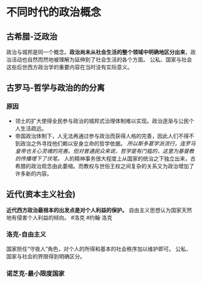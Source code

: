 # 不同时代的政治概念
## 古希腊-泛政治
政治与城邦是同一个概念。**政治尚未从社会生活的整个领域中明确地区分出来**，政治活动也自然而然地被理解为延伸到了社会生活的各个方面。
公私、国家与社会这些后世西方政治学的重要内容在当时没有实际意义。
## 古罗马-哲学与政治的的分离
### 原因
- 领土的扩大使得全民参与政治的城邦式治理体制难以实现。政治逐渐与公民个人生活疏远。
- 帝国政治体制下，人无法再通过参与政治而获得人格的完善，因此人们不得不到政治之外寻找他们赖以安身立命的哲学依据。
*所以斯多葛学派流行，连罗马皇帝也关心灵魂的完善。但对普通民众来说，哲学是有门槛的，这里为基督教的传播埋下了伏笔。*
人的精神事务很大程度上从国家的统治之下独立出来，古希腊的政治观念由此萎缩。而教权与世俗王权之间复杂的关系又为政治增加了许多新的内容。
## 近代(资本主义社会)
**近代西方政治最根本的出发点是对个人利益的保护。**
自由主义思想认为国家天然地有侵害个人利益的倾向。
#洛克 #约翰·洛克 
### 洛克-自由主义
国家担任“守夜人”角色，对个人的所得和基本的社会秩序加以维护即可。
公私、国家与社会的界限得到明确区分。
### 诺芝克-最小限度国家
